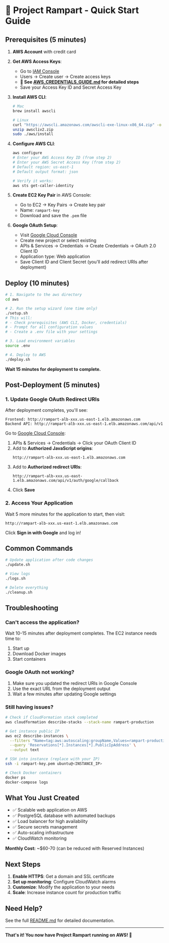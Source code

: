 # 🚀 Project Rampart - Quick Start Guide

## Prerequisites (5 minutes)

1. **AWS Account** with credit card

2. **Get AWS Access Keys**:
   - Go to [IAM Console](https://console.aws.amazon.com/iam/)
   - Users → Create user → Create access keys
   - **📖 See [AWS_CREDENTIALS_GUIDE.md](AWS_CREDENTIALS_GUIDE.md) for detailed steps**
   - Save your Access Key ID and Secret Access Key

3. **Install AWS CLI**:
   ```bash
   # Mac
   brew install awscli
   
   # Linux
   curl "https://awscli.amazonaws.com/awscli-exe-linux-x86_64.zip" -o "awscliv2.zip"
   unzip awscliv2.zip
   sudo ./aws/install
   ```

4. **Configure AWS CLI**:
   ```bash
   aws configure
   # Enter your AWS Access Key ID (from step 2)
   # Enter your AWS Secret Access Key (from step 2)
   # Default region: us-east-1
   # Default output format: json
   
   # Verify it works:
   aws sts get-caller-identity
   ```

5. **Create EC2 Key Pair** in AWS Console:
   - Go to EC2 → Key Pairs → Create key pair
   - Name: `rampart-key`
   - Download and save the `.pem` file

6. **Google OAuth Setup**:
   - Visit [Google Cloud Console](https://console.cloud.google.com/)
   - Create new project or select existing
   - APIs & Services → Credentials → Create Credentials → OAuth 2.0 Client ID
   - Application type: Web application
   - Save Client ID and Client Secret (you'll add redirect URIs after deployment)

## Deploy (10 minutes)

```bash
# 1. Navigate to the aws directory
cd aws

# 2. Run the setup wizard (one time only)
./setup.sh
# This will:
# - Check prerequisites (AWS CLI, Docker, credentials)
# - Prompt for all configuration values
# - Create a .env file with your settings

# 3. Load environment variables
source .env

# 4. Deploy to AWS
./deploy.sh
```

**Wait 15 minutes for deployment to complete.**

## Post-Deployment (5 minutes)

### 1. Update Google OAuth Redirect URIs

After deployment completes, you'll see:
```
Frontend: http://rampart-alb-xxx.us-east-1.elb.amazonaws.com
Backend API: http://rampart-alb-xxx.us-east-1.elb.amazonaws.com/api/v1
```

Go to [Google Cloud Console](https://console.cloud.google.com/):
1. APIs & Services → Credentials → Click your OAuth Client ID
2. Add to **Authorized JavaScript origins**:
   ```
   http://rampart-alb-xxx.us-east-1.elb.amazonaws.com
   ```
3. Add to **Authorized redirect URIs**:
   ```
   http://rampart-alb-xxx.us-east-1.elb.amazonaws.com/api/v1/auth/google/callback
   ```
4. Click **Save**

### 2. Access Your Application

Wait 5 more minutes for the application to start, then visit:
```
http://rampart-alb-xxx.us-east-1.elb.amazonaws.com
```

Click **Sign in with Google** and log in!

## Common Commands

```bash
# Update application after code changes
./update.sh

# View logs
./logs.sh

# Delete everything
./cleanup.sh
```

## Troubleshooting

### Can't access the application?

Wait 10-15 minutes after deployment completes. The EC2 instance needs time to:
1. Start up
2. Download Docker images
3. Start containers

### Google OAuth not working?

1. Make sure you updated the redirect URIs in Google Console
2. Use the exact URL from the deployment output
3. Wait a few minutes after updating Google settings

### Still having issues?

```bash
# Check if CloudFormation stack completed
aws cloudformation describe-stacks --stack-name rampart-production

# Get instance public IP
aws ec2 describe-instances \
  --filters "Name=tag:aws:autoscaling:groupName,Values=rampart-production-asg" \
  --query 'Reservations[*].Instances[*].PublicIpAddress' \
  --output text

# SSH into instance (replace with your IP)
ssh -i rampart-key.pem ubuntu@<INSTANCE_IP>

# Check Docker containers
docker ps
docker-compose logs
```

## What You Just Created

- ✅ Scalable web application on AWS
- ✅ PostgreSQL database with automated backups
- ✅ Load balancer for high availability
- ✅ Secure secrets management
- ✅ Auto-scaling infrastructure
- ✅ CloudWatch monitoring

**Monthly Cost:** ~$60-70 (can be reduced with Reserved Instances)

## Next Steps

1. **Enable HTTPS**: Get a domain and SSL certificate
2. **Set up monitoring**: Configure CloudWatch alarms
3. **Customize**: Modify the application to your needs
4. **Scale**: Increase instance count for production traffic

## Need Help?

See the full [README.md](README.md) for detailed documentation.

---

**That's it! You now have Project Rampart running on AWS! 🎉**

